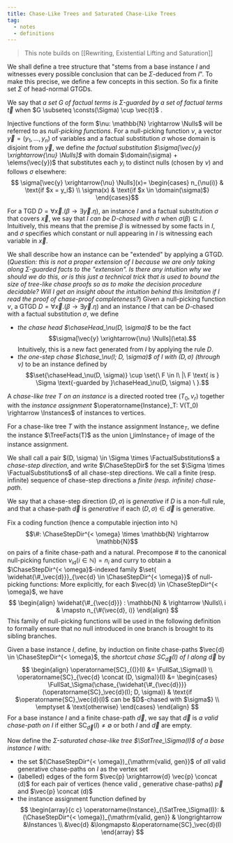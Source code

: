 ```yaml
---
title: Chase-Like Trees and Saturated Chase-Like Trees
tag:
  - notes
  - definitions
---
```


> This note builds on [[Rewriting, Existential Lifting and Saturation]]

We shall define a tree structure that "stems from a base instance $I$ and witnesses every possible conclusion that can be $\Sigma$-deduced from $I$". To make this precise, we define a few concepts in this section. So fix a finite set $\Sigma$ of head-normal GTGDs.

We say that _a set $G$ of factual terms is $\Sigma$-guarded by a set of factual terms $\vec{t}$_ when $G \subseteq \consts(\Sigma) \cup \vec{t}$ .

Injective functions of the form $\nu: \mathbb{N} \rightarrow \Nulls$ will be referred to as *null-picking functions*. For a null-picking function $\nu$, a vector $\vec{y} = (y_1, \ldots, y_n)$ of variables and a factual substitution $\sigma$ whose domain is disjoint from $\vec{y}$, we define *the factual substitution $\sigma[\vec{y} \xrightarrow{\nu} \Nulls]$* with domain $\domain(\sigma) + \elems(\vec{y})$ that substitutes each $y_i$ to distinct nulls (chosen by $\nu$) and follows $\sigma$ elsewhere: $$
\sigma[\vec{y} \xrightarrow{\nu} \Nulls](x)=
\begin{cases}
    n_{\nu(i)} & \text{if $x = y_i$} \\
    \sigma(x) & \text{if $x \in \domain(\sigma)$}
\end{cases}$$

For a TGD $D = \forall \vec{x}. (\beta \rightarrow \exists \vec{y}. \eta)$, an instance $I$ and a factual substitution $\sigma$ that covers $\vec{x}$, we say that *$I$ can be $D$-chased with $\sigma$* when $\sigma(\beta) \subseteq I$. Intuitively, this means that the premise $\beta$ is witnessed by some facts in $I$, and $\sigma$ specifies which constant or null appearing in $I$ is witnessing each variable in $\vec{x}$.

We shall describe how an instance can be "extended" by applying a GTGD. (*Question: this is not a proper extension of $I$ because we are only taking along $\Sigma$-guarded facts to the "extension". Is there any intuition why we should we do this, or is this just a technical trick that is used to bound the size of tree-like chase proofs so as to make the decision procedure decidable? Will I get an insight about the intuition behind this limitation if I read the proof of chase-proof completeness?*) Given a null-picking function $\nu$, a GTGD $D = \forall \vec{x}. (\beta \rightarrow \exists \vec{y}. \eta)$ and an instance $I$ that can be $D$-chased with a factual substitution $\sigma$, we define
 - *the chase head $\chaseHead_\nu(D, \sigma)$* to be the fact $$\sigma[\vec{y} \xrightarrow{\nu} \Nulls](\eta).$$ Intuitively, this is a new fact generated from $I$ by applying the rule $D$.
 - *the one-step chase $\chase_\nu(I; D, \sigma)$ of $I$ with $(D, \sigma)$ (through $\nu$)* to be an instance defined by  $$\set{\chaseHead_\nu(D, \sigma)} \cup \set{\ F \in I\ |\ F \text{ is } \Sigma \text{-guarded by }\chaseHead_\nu(D, \sigma) \ }.$$

A *chase-like tree $T$ on an instance* is a directed rooted tree $(T_0, v_r)$ together with the *instance assignment* $\operatorname{Instance}_T: V(T_0) \rightarrow \Instances$ of instances to vertices.

For a chase-like tree $T$ with the instance assignment $\operatorname{Instance}_T$, we define the instance $\TreeFacts(T)$ as the union $\bigcup \mathrm{im} \operatorname{Instance}_T$ of image of the instance assignment.


We shall call a pair $(D, \sigma) \in \Sigma \times \FactualSubstitutions$ a *chase-step direction*, and write $\ChaseStepDir$ for the set $\Sigma \times \FactualSubstitutions$ of all chase-step directions. We call a finite (resp. infinite) sequence of chase-step directions a *finite (resp. infinite) chase-path*.

We say that a chase-step direction $(D, \sigma)$ is *generative* if $D$ is a non-full rule, and that a chase-path $\vec{d}$ is *generative* if each $(D, \sigma) \in \vec{d}$ is generative.

Fix a coding function (hence a computable injection into $\mathbb{N}$) $$\#: \ChaseStepDir^{< \omega} \times \mathbb{N} \rightarrow \mathbb{N}$$ on pairs of a finite chase-path and a natural. Precompose $\#$ to the canonical null-picking function $\nu_{\mathrm{id}}(i \in \mathbb{N}) = n_i$ and curry to obtain a $\ChaseStepDir^{< \omega}$-indexed family $\set{ \widehat{\#_\vec{d}}}_{\vec{d} \in \ChaseStepDir^{< \omega}}$ of null-picking functions: More explicitly, for each $\vec{d} \in \ChaseStepDir^{< \omega}$, we have $$
\begin{align}
\widehat{\#_{\vec{d}}} : \mathbb{N} & \rightarrow \Nulls\\
                                   i & \mapsto n_{\#(\vec{d}, i)}
\end{align}
$$
This family of null-picking functions will be used in the following definition to formally ensure that no null introduced in one branch is brought to its sibling branches.

Given a base instance $I$, define, by induction on finite chase-paths $\vec{d} \in \ChaseStepDir^{< \omega}$, the *shortcut chase $\operatorname{SC}_\vec{d}(I)$ of $I$ along $\vec{d}$* by $$
\begin{align}
  \operatorname{SC}_{()}(I) &= \FullSat_\Sigma(I) \\
  \operatorname{SC}_{\vec{d} \concat (D, \sigma)}(I) &=
    \begin{cases}
      \FullSat_\Sigma(\chase_{\widehat{\#_{\vec{d}}}}(\operatorname{SC}_\vec{d}(I); D, \sigma)) & \text{if $\operatorname{SC}_\vec{d}(I)$ can be $D$-chased with $\sigma$} \\
      \emptyset & \text{otherwise}
    \end{cases}
\end{align}
$$
For a base instance $I$ and a finite chase-path $\vec{d}$, we say that $\vec{d}$ is *a valid chase-path on $I$* if either $\operatorname{SC}_\vec{d}(I) \neq \emptyset$ or both $I$ and $\vec{d}$ are empty.

Now define the *$\Sigma$-saturated chase-like tree $\SatTree_\Sigma(I)$ of a base instance $I$* with:
 - the set $(\ChaseStepDir^{< \omega})_{\mathrm{valid, gen}}$ of *all* valid generative chase-paths on $I$ as the vertex set
 - (labelled) edges of the form $\vec{p} \xrightarrow{d} \vec{p} \concat (d)$ for each pair of vertices (hence valid , generative chase-paths) $\vec{p}$ and $\vec{p} \concat (d)$
 - the instance assignment function defined by $$
\begin{array}{c c}
\operatorname{Instance}_{\SatTree_\Sigma(I)}:
  &(\ChaseStepDir^{< \omega})_{\mathrm{valid, gen}} & \longrightarrow &\Instances \\
  &\vec{d} &\longmapsto &\operatorname{SC}_\vec{d}(I)
\end{array}
$$
